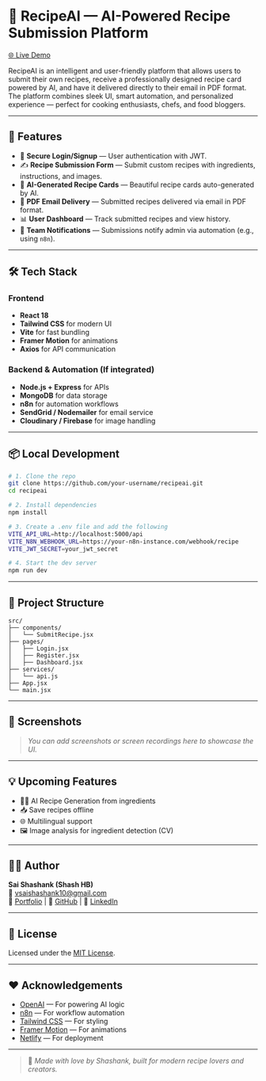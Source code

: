 # 🍲 RecipeAI — AI-Powered Recipe Submission Platform

[🌐 Live Demo](https://silver-sherbet-4796ee.netlify.app)

RecipeAI is an intelligent and user-friendly platform that allows users to submit their own recipes, receive a professionally designed recipe card powered by AI, and have it delivered directly to their email in PDF format. The platform combines sleek UI, smart automation, and personalized experience — perfect for cooking enthusiasts, chefs, and food bloggers.

---

## 🚀 Features

- 🔐 **Secure Login/Signup** — User authentication with JWT.
- ✍️ **Recipe Submission Form** — Submit custom recipes with ingredients, instructions, and images.
- 🤖 **AI-Generated Recipe Cards** — Beautiful recipe cards auto-generated by AI.
- 📩 **PDF Email Delivery** — Submitted recipes delivered via email in PDF format.
- 📊 **User Dashboard** — Track submitted recipes and view history.
- 🔔 **Team Notifications** — Submissions notify admin via automation (e.g., using `n8n`).

---

## 🛠 Tech Stack

### Frontend
- **React 18**
- **Tailwind CSS** for modern UI
- **Vite** for fast bundling
- **Framer Motion** for animations
- **Axios** for API communication

### Backend & Automation (If integrated)
- **Node.js + Express** for APIs
- **MongoDB** for data storage
- **n8n** for automation workflows
- **SendGrid / Nodemailer** for email service
- **Cloudinary / Firebase** for image handling

---

## 📦 Local Development

```bash
# 1. Clone the repo
git clone https://github.com/your-username/recipeai.git
cd recipeai

# 2. Install dependencies
npm install

# 3. Create a .env file and add the following
VITE_API_URL=http://localhost:5000/api
VITE_N8N_WEBHOOK_URL=https://your-n8n-instance.com/webhook/recipe
VITE_JWT_SECRET=your_jwt_secret

# 4. Start the dev server
npm run dev
```

---

## 📁 Project Structure

```
src/
├── components/
│   └── SubmitRecipe.jsx
├── pages/
│   ├── Login.jsx
│   ├── Register.jsx
│   ├── Dashboard.jsx
├── services/
│   └── api.js
├── App.jsx
└── main.jsx
```

---

## 📸 Screenshots

> _You can add screenshots or screen recordings here to showcase the UI._

---

## 💡 Upcoming Features

- 🧑‍🍳 AI Recipe Generation from ingredients
- 📥 Save recipes offline
- 🌐 Multilingual support
- 🖼️ Image analysis for ingredient detection (CV)

---

## 🙋‍♂️ Author

**Sai Shashank (Shash HB)**  
📧 vsaishashank10@gmail.com  
🧠 [Portfolio]() | 🐙 [GitHub]() | 💼 [LinkedIn]()

---

## 📄 License

Licensed under the [MIT License](LICENSE).

---

## ❤️ Acknowledgements

- [OpenAI](https://openai.com/) — For powering AI logic
- [n8n](https://n8n.io/) — For workflow automation
- [Tailwind CSS](https://tailwindcss.com/) — For styling
- [Framer Motion](https://www.framer.com/motion/) — For animations
- [Netlify](https://www.netlify.com/) — For deployment

---

> 🔗 _Made with love by Shashank, built for modern recipe lovers and creators._